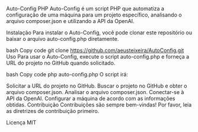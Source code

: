 Auto-Config PHP
Auto-Config é um script PHP que automatiza a configuração de uma máquina para um projeto específico, analisando o arquivo composer.json e utilizando a API da OpenAI.

Instalação
Para instalar o Auto-Config, você pode clonar este repositório ou baixar o arquivo auto-config.php diretamente.

bash
Copy code
git clone https://github.com/aeusteixeira/AutoConfig.git
Uso
Para usar o Auto-Config, execute o script auto-config.php e forneça a URL do projeto no GitHub quando solicitado.

bash
Copy code
php auto-config.php
O script irá:

Solicitar a URL do projeto no GitHub.
Buscar o projeto no GitHub e obter o arquivo composer.json.
Analisar o arquivo composer.json.
Conectar-se à API da OpenAI.
Configurar a máquina de acordo com as informações obtidas.
Contribuição
Contribuições são sempre bem-vindas! Por favor, leia as diretrizes de contribuição primeiro.

Licença
MIT